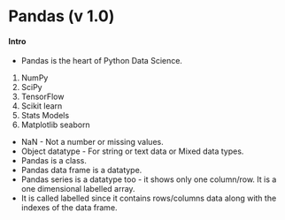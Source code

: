 # Pandas (v 1.0)

#### Intro
* Pandas is the heart of Python Data Science.
1. NumPy
2. SciPy
3. TensorFlow
4. Scikit learn
5. Stats Models
6. Matplotlib seaborn

* NaN - Not a number or missing values.
* Object datatype - For string or text data or Mixed data types.
* Pandas is a class.
* Pandas data frame is a datatype.
* Pandas series is a datatype too - it shows only one column/row. It is a one dimensional labelled array.
* It is called labelled since it contains rows/columns data along with the indexes of the data frame.

